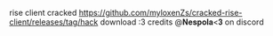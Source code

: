 rise client cracked https://github.com/myloxenZs/cracked-rise-client/releases/tag/hack download :3
credits @𝐍𝐞𝐬𝐩𝐨𝐥𝐚<𝟑 on discord
